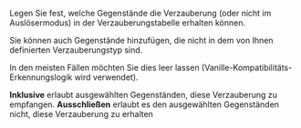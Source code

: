 Legen Sie fest, welche Gegenstände die Verzauberung (oder nicht im Auslösermodus) in der Verzauberungstabelle erhalten können.

Sie können auch Gegenstände hinzufügen, die nicht in dem von Ihnen definierten Verzauberungstyp sind.

In den meisten Fällen möchten Sie dies leer lassen (Vanille-Kompatibilitäts-Erkennungslogik wird verwendet).

**Inklusive** erlaubt ausgewählten Gegenständen, diese Verzauberung zu empfangen. **Ausschließen** erlaubt es den ausgewählten Gegenständen nicht, diese Verzauberung zu erhalten
